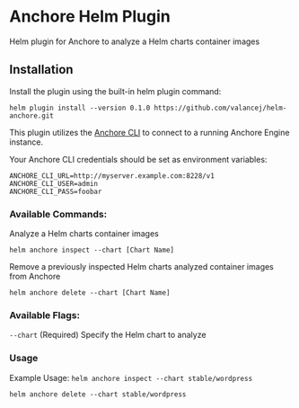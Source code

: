 # Anchore Helm Plugin

Helm plugin for Anchore to analyze a Helm charts container images

## Installation

Install the plugin using the built-in helm plugin command:

`helm plugin install --version 0.1.0 https://github.com/valancej/helm-anchore.git`

This plugin utilizes the [Anchore CLI](https://github.com/anchore/anchore-cli) to connect to a running Anchore Engine instance.

Your Anchore CLI credentials should be set as environment variables:

```
ANCHORE_CLI_URL=http://myserver.example.com:8228/v1
ANCHORE_CLI_USER=admin
ANCHORE_CLI_PASS=foobar
```

### Available Commands:
Analyze a Helm charts container images

`helm anchore inspect --chart [Chart Name]`

Remove a previously inspected Helm charts analyzed container images from Anchore

`helm anchore delete --chart [Chart Name]`

### Available Flags:
`--chart`          (Required) Specify the Helm chart to analyze

### Usage
Example Usage:
`helm anchore inspect --chart stable/wordpress`

`helm anchore delete --chart stable/wordpress`